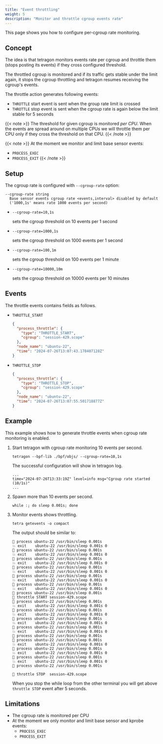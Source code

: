 ```yaml
---
title: "Event throttling"
weight: 5
description: "Monitor and throttle cgroup events rate"
---
```


This page shows you how to configure per-cgroup rate monitoring.


## Concept

The idea is that tetragon monitors events rate per cgroup and throttle
them (stops posting its events) if they cross configured threshold.

The throttled cgroup is monitored and if its traffic gets stable under
the limit again, it stops the cgroup throttling and tetragon resumes
receiving the cgroup's events.

The throttle action generates following events:

- `THROTTLE` start event is sent when the group rate limit is crossed
- `THROTTLE` stop event is sent when the cgroup rate is again below the limit stable for 5 seconds

{{< note >}}
The threshold for given cgroup is monitored *per CPU*.
When the events are spread around on multiple CPUs we will throttle
them per CPU only if they cross the threshold on that CPU.
{{< /note >}}

{{< note >}}
At the moment we monitor and limit base sensor events:
  - `PROCESS_EXEC`
  - `PROCESS_EXIT`
{{< /note >}}

## Setup

The cgroup rate is configured with `--cgroup-rate` option:

```
--cgroup-rate string
  Base sensor events cgroup rate <events,interval> disabled by default
  ('1000,1s' means rate 1000 events per second)
```

- `--cgroup-rate=10,1s`

   sets the cgroup threshold on 10 events per 1 second

- `--cgroup-rate=1000,1s`

   sets the cgroup threshold on 1000 events per 1 second

- `--cgroup-rate=100,1m`

    sets the cgroup threshold on 100 events per 1 minute

- `--cgroup-rate=10000,10m`

    sets the cgroup threshold on 10000 events per 10 minutes


## Events

The throttle events contains fields as follows.

- `THROTTLE_START`

  ```json
  {
    "process_throttle": {
      "type": "THROTTLE_START",
      "cgroup": "session-429.scope"
    },
    "node_name": "ubuntu-22",
    "time": "2024-07-26T13:07:43.178407128Z"
  }
  ```

- `THROTTLE_STOP`

  ```json
  {
    "process_throttle": {
      "type": "THROTTLE_STOP",
      "cgroup": "session-429.scope"
    },
    "node_name": "ubuntu-22",
    "time": "2024-07-26T13:07:55.501718877Z"
  }
  ```


## Example

This example shows how to generate throttle events when cgroup rate monitoring is enabled.

1. Start tetragon with cgroup rate monitoring 10 events per second.

   ```shell
   tetragon --bpf-lib ./bpf/objs/ --cgroup-rate=10,1s
   ```

   The successful configuration will show in tetragon log.

   ```
   ...
   time="2024-07-26T13:33:19Z" level=info msg="Cgroup rate started (10/1s)"
   ...
   ```

1. Spawn more than 10 events per second.

   ```shell
   while :; do sleep 0.001s; done
   ```

1. Monitor events shows throttling.


   ```shell
   tetra getevents -o compact
   ```

   The output should be similar to:

   ```
   🚀 process ubuntu-22 /usr/bin/sleep 0.001s
   💥 exit    ubuntu-22 /usr/bin/sleep 0.001s 0
   🚀 process ubuntu-22 /usr/bin/sleep 0.001s
   💥 exit    ubuntu-22 /usr/bin/sleep 0.001s 0
   🚀 process ubuntu-22 /usr/bin/sleep 0.001s
   💥 exit    ubuntu-22 /usr/bin/sleep 0.001s 0
   🚀 process ubuntu-22 /usr/bin/sleep 0.001s
   💥 exit    ubuntu-22 /usr/bin/sleep 0.001s 0
   🚀 process ubuntu-22 /usr/bin/sleep 0.001s
   💥 exit    ubuntu-22 /usr/bin/sleep 0.001s 0
   🚀 process ubuntu-22 /usr/bin/sleep 0.001s
   💥 exit    ubuntu-22 /usr/bin/sleep 0.001s 0
   🚀 process ubuntu-22 /usr/bin/sleep 0.001s
   🧬 throttle START session-429.scope
   🚀 process ubuntu-22 /usr/bin/sleep 0.001s
   💥 exit    ubuntu-22 /usr/bin/sleep 0.001s 0
   🚀 process ubuntu-22 /usr/bin/sleep 0.001s
   💥 exit    ubuntu-22 /usr/bin/sleep 0.001s 0
   🚀 process ubuntu-22 /usr/bin/sleep 0.001s
   💥 exit    ubuntu-22 /usr/bin/sleep 0.001s 0
   🚀 process ubuntu-22 /usr/bin/sleep 0.001s
   💥 exit    ubuntu-22 /usr/bin/sleep 0.001s 0
   🚀 process ubuntu-22 /usr/bin/sleep 0.001s
   🚀 process ubuntu-22 /usr/bin/sleep 0.001s
   💥 exit    ubuntu-22 /usr/bin/sleep 0.001s 0
   🚀 process ubuntu-22 /usr/bin/sleep 0.001s
   💥 exit    ubuntu-22 /usr/bin/sleep 0.001s 0
   🚀 process ubuntu-22 /usr/bin/sleep 0.001s
   💥 exit    ubuntu-22 /usr/bin/sleep 0.001s 0
   🚀 process ubuntu-22 /usr/bin/sleep 0.001s

   🧬 throttle STOP  session-429.scope
   ```

   When you stop the while loop from the other terminal you will get above
   `throttle STOP` event after 5 seconds.


##  Limitations

- The cgroup rate is monitored per CPU
- At the moment we only monitor and limit base sensor and kprobe events:
  - `PROCESS_EXEC`
  - `PROCESS_EXIT`

